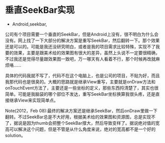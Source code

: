 # 垂直SeekBar实现
- Android,seekbar,

公司有个项目需要一个垂直的SeekBar，但是Android上没有，很不明白为什么会没有。网上找了一下大部分的解决方案是重写SeekBar，然后翻转一下。那个效果还是可以的。可能是我还没研究明白，或者是我的项目需求比较特殊，实现不了我要的效果，主要是跟美术给的效果图有很大的差异，虽然上头说不一定要很精确，不过我还是觉得尽量跟效果图一致吧，万一哪天有人看着不行，那个时候再改就麻烦咯……


具体的代码我就不写了，代码不在这个电脑上，也是公司的项目，不贴为好，而且我那代码也是很臭的。大概的思路就是继承View重写，主要就是onDraw方法和onTouchEvent方法了，主要还是一些坐标的定义，那些东西捋清楚了，其实也很简单。可能是我脑袋的哪个部位不发达，重写SeekBar坐标换算我很头疼，还是直接继承View来实现简单点。

Note(2012，Feb 08):最终的解决方案还是继承SeekBar，然后onDraw里做一下翻转。不过SeekBar总是不大好用，根据美术给的效果图和资源图，总是实现不了，据说是因为thumb会把整个SeekBar撑大，然后导致变样了。据说绝对值的宽高可以解决这个问题，但是不管是从什么角度来说，绝对的宽高都不是一个好的solution。
